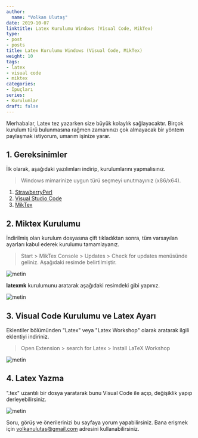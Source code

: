 ```yaml
---
author:
  name: "Volkan Ulutaş"
date: 2019-10-07
linktitle: Latex Kurulumu Windows (Visual Code, MikTex)
type:
- post
- posts
title: Latex Kurulumu Windows (Visual Code, MikTex)
weight: 10
tags:
- latex
- visual code
- miktex
categories:
- İpuçları
series:
- Kurulumlar
draft: false
---
```



Merhabalar, Latex tez yazarken size büyük kolaylık sağlayacaktır. Birçok kurulum türü bulunmasına rağmen zamanınızı çok almayacak bir yöntem paylaşmak istiyorum, umarım işinize yarar. 

## 1. Gereksinimler
İlk olarak, aşağıdaki yazılımları indirip, kurulumlarını yapmalısınız.

> Windows mimarinize uygun türü seçmeyi unutmayınız (x86/x64).

1.  [StrawberryPerl](http://strawberryperl.com/)
2.  [Visual Studio Code](https://code.visualstudio.com/download)
3.  [MikTex](https://miktex.org/download)  

## 2. Miktex Kurulumu
İndirilmiş olan kurulum dosyasına çift tıkladıktan sonra, tüm varsayılan ayarları kabul ederek kurulumu tamamlayanız. 

> Start > MikTex Console > Updates > Check for updates menüsünde geliniz. Aşağıdaki resimde belirtilmiştir.

![metin](/images/latex-kurulumu/latexWin_1.png)

**latexmk** kurulumunu aratarak aşağıdaki resimdeki gibi yapınız. 
 
![metin](/images/latex-kurulumu/latexWin_2.png)

## 3. Visual Code Kurulumu ve Latex Ayarı

Eklentiler bölümünden "Latex" veya "Latex Workshop" olarak aratarak ilgili eklentiyi indiriniz.

> Open Extension > search for Latex > Install LaTeX Workshop

![metin](/images/latex-kurulumu/latexWin_3.png)

## 4. Latex Yazma 

".tex" uzantılı bir dosya yaratarak bunu Visual Code ile açıp, değişiklik yapıp derleyebilirsiniz.

![metin](/images/latex-kurulumu/latexWin_4.png)


Soru, görüş ve önerilerinizi bu sayfaya yorum yapabilirsiniz. Bana erişmek için volkanulutas@gmail.com adresini kullanabilirsiniz.
